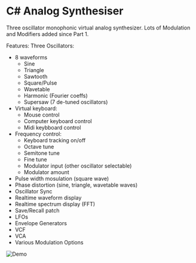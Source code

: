 # C# Analog Synthesiser

Three oscillator monophonic virtual analog synthesizer. Lots of Modulation and Modifiers added since Part 1.

Features:
Three Oscillators:
- 8 waveforms
  - Sine
  - Triangle
  - Sawtooth
  - Square/Pulse
  - Wavetable
  - Harmonic (Fourier coeffs)
  - Supersaw (7 de-tuned oscillators)
- Virtual keyboard:
  - Mouse control
  - Computer keyboard control
  - Midi keybboard control
- Frequency control:
  - Keyboard tracking on/off
  - Octave tune
  - Semitone tune
  - Fine tune
  - Modulator input  (other oscillator selectable)
  - Modulator amount
 - Pulse width mosulation (square wave)
 - Phase distortion (sine, triangle, wavetable waves)
 - Oscillator Sync
 - Realtime waveform display
 - Realtime spectrum display (FFT)
 - Save/Recall patch
 - LFOs
 - Envelope Generators
 - VCF
 - VCA
 - Various Modulation Options
 

![Demo]([https://www.youtube.com/watch?v=Cr8jCMwvbxw])




